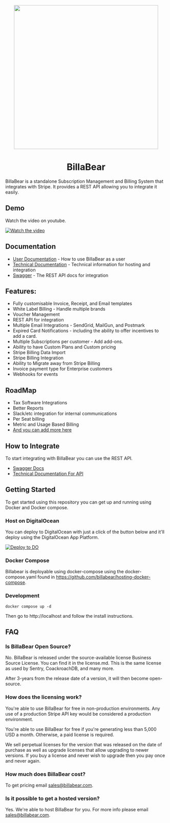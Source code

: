 <p align="center">
  <img width="450px" src="https://ha-static-data.s3.eu-central-1.amazonaws.com/github-readme-logo.png">
</p>

<p align="center">
  <h1 style="text-align: center">BillaBear</h1>
</p>

BillaBear is a standalone Subscription Management and Billing System that integrates with Stripe. It provides a REST API allowing you to integrate it easily.

## Demo 

Watch the video on youtube.

[![Watch the video](https://img.youtube.com/vi/cbInyGtqLCs/mqdefault.jpg)](https://youtu.be/cbInyGtqLCs)

## Documentation

* [User Documentation](https://docs.billabear.com/user/) - How to use BillaBear as a user
* [Technical Documentation](https://docs.billabear.com/technical/) - Technical information for hosting and integration
* [Swagger](https://swagger.billabear.com) - The REST API docs for integration

## Features:

* Fully customisable Invoice, Receipt, and Email templates
* White Label Billing - Handle multiple brands
* Voucher Management
* REST API for integration
* Multiple Email Integrations - SendGrid, MailGun, and Postmark
* Expired Card Notifications - including the ability to offer incentives to add a card.
* Multiple Subscriptions per customer - Add add-ons.
* Ability to have Custom Plans and Custom pricing
* Stripe Billing Data Import
* Stripe Billing Integration
* Ability to Migrate away from Stripe Billing
* Invoice payment type for Enterprise customers
* Webhooks for events

## RoadMap

* Tax Software Integrations
* Better Reports
* Slack/etc integration for internal communications
* Per Seat billing
* Metric and Usage Based Billing
* [And you can add more here](https://github.com/billabear/billabear/discussions/categories/ideas)


## How to Integrate

To start integrating with BillaBear you can use the REST API.

* [Swagger Docs](https://swagger.billabear.com)
* [Technical Documentation For API](https://docs.billabear.com/technical/api/)

## Getting Started

To get started using this repository you can get up and running using Docker and Docker compose.

### Host on DigitalOcean

You can deploy to DigitalOcean with just a click of the button below and it'll deploy using the DigitalOcean App Platform.

[![Deploy to DO](https://www.deploytodo.com/do-btn-blue.svg)](https://cloud.digitalocean.com/apps/new?repo=https://github.com/billabear/billabear/tree/main)

### Docker Compose

Billabear is deployable using docker-compose using the docker-compose.yaml found in https://github.com/billabear/hosting-docker-compose.

### Development

```
docker compose up -d
```

Then go to http://localhost and follow the install instructions.

## FAQ

### Is BillaBear Open Source?

No. BillaBear is released under the source-available license Business Source License. You can find it in the license.md. This is the same license as used by Sentry, CoackroachDB, and many more.

After 3-years from the release date of a version, it will then become open-source.

### How does the licensing work?

You're able to use BillaBear for free in non-production environments. Any use of a production Stripe API key would be considered a production environment.

You're able to use BillaBear for free if you're generating less than 5,000 USD a month. Otherwise, a paid license is required.

We sell perpetual licenses for the version that was released on the date of purchase as well as upgrade licenses that allow upgrading to newer versions. If you buy a license and never wish to upgrade then you pay once and never again.

### How much does BillaBear cost?

To get pricing email sales@billabear.com.

### Is it possible to get a hosted version?

Yes. We're able to host BillaBear for you. For more info please email sales@billabear.com.
